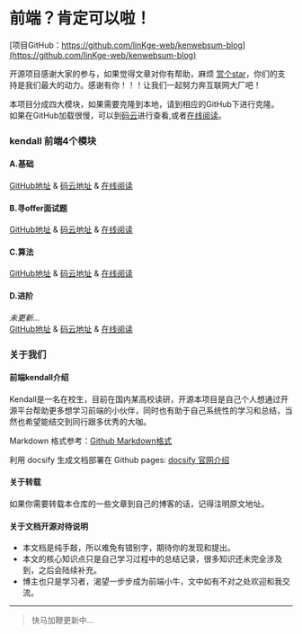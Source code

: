 # 前端？肯定可以啦！

[项目GitHub：https://github.com/linKge-web/kenwebsum-blog](https://github.com/linKge-web/kenwebsum-blog)

开源项目感谢大家的参与，如果觉得文章对你有帮助，麻烦 [赏个star](https://github.com/linKge-web/kenwebsum-blog)，你们的支持是我们最大的动力。感谢有你！！！让我们一起努力奔互联网大厂吧！
 
本项目分成四大模块，如果需要克隆到本地，请到相应的GitHub下进行克隆。  
如果在GitHub加载很慢，可以到[码云](https://gitee.com/linKge-web/kenwebsum-blog/tree/master/docs)进行查看,或者[在线阅读](https://linkge-web.gitee.io/kenwebsum-blog/#/)。

### kendall 前端4个模块

#### A.基础

[GitHub地址](https://github.com/linKge-web/kendall-basis) & 
[码云地址](https://gitee.com/linKge-web/kendall-basis)  & 
[在线阅读](https://linkge-web.gitee.io/kendall-basis/#/)

#### B.寻offer面试题

[GitHub地址](https://github.com/linKge-web/kendall-findoffer) & 
[码云地址](https://gitee.com/linKge-web/kendall-findoffer)  & 
[在线阅读](https://linkge-web.gitee.io/kendall-findoffer/#/)


#### C.算法

[GitHub地址](https://github.com/linKge-web/kendall-algoritm) & 
[码云地址](https://gitee.com/linKge-web/kendall-algoritm) & 
[在线阅读](https://linkge-web.gitee.io/kendall-algoritm/#/)

#### D.进阶
*未更新...*     
[GitHub地址]() & 
[码云地址]() & 
[在线阅读]()

### 关于我们

#### 前端kendall介绍
Kendall是一名在校生，目前在国内某高校读研，开源本项目是自己个人想通过开源平台帮助更多想学习前端的小伙伴，同时也有助于自己系统性的学习和总结，当然也希望能结交到同行跟多优秀的大咖。

Markdown 格式参考：[Github Markdown格式](https://guides.github.com/features/mastering-markdown/)

利用 docsify 生成文档部署在 Github pages: [docsify 官网介绍](https://docsify.js.org/#/)

#### 关于转载
如果你需要转载本仓库的一些文章到自己的博客的话，记得注明原文地址。

#### 关于文档开源对待说明
- 本文档是纯手敲，所以难免有错别字，期待你的发现和提出。
- 本文的核心知识点只是自己学习过程中的总结记录，很多知识还未完全涉及到，之后会陆续补充。
- 博主也只是学习者，渴望一步步成为前端小牛，文中如有不对之处欢迎和我交流。

-----
> 快马加鞭更新中...


